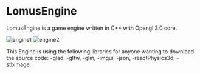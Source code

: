 # LomusEngine

LomusEngine is a game engine written in C++ with Opengl 3.0 core.


![engine1](https://github.com/thatalloguy/LomusEngine/assets/51132972/d75e9d53-c864-4378-8f33-7ed979cfb192)
![engine2](https://github.com/thatalloguy/LomusEngine/assets/51132972/2fb16eff-d867-4da2-a6e8-99ca805c29e8)

This Engine is using the following libraries for anyone wanting to download the source code:
-glad,
-glfw,
-glm,
-imgui,
-json,
-reactPhysics3d,
-stbimage,
